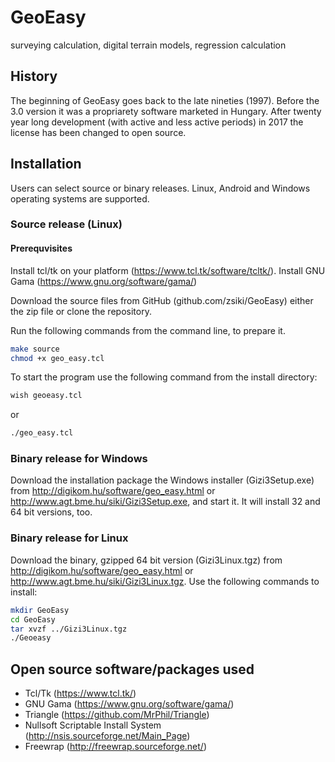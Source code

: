 # GeoEasy
surveying calculation, digital terrain models, regression calculation

## History

The beginning of GeoEasy goes back to the late nineties (1997). Before the 3.0 
version it was a propriarety software marketed in Hungary. After twenty
year long development (with active and less active periods) in 2017 the license
has been changed to open source.

## Installation

Users can select source or binary releases. Linux, Android and Windows operating
systems are supported.

### Source release (Linux)

#### Prerequvisites

Install tcl/tk on your platform (https://www.tcl.tk/software/tcltk/).
Install GNU Gama (https://www.gnu.org/software/gama/)

Download the source files from GitHub (github.com/zsiki/GeoEasy) either
the zip file or clone the repository.

Run the following commands from the command line, to prepare it.

```bash
make source
chmod +x geo_easy.tcl
```

To start the program use the following command from the install directory:

```bash
wish geoeasy.tcl
```

or

```bash
./geo_easy.tcl
```

### Binary release for Windows

Download the installation package the Windows installer (Gizi3Setup.exe) from 
http://digikom.hu/software/geo_easy.html or http://www.agt.bme.hu/siki/Gizi3Setup.exe, 
and start it. It will install 32 and 64 bit versions, too.

### Binary release for Linux

Download the binary, gzipped 64 bit version (Gizi3Linux.tgz) from 
http://digikom.hu/software/geo_easy.html or http://www.agt.bme.hu/siki/Gizi3Linux.tgz. 
Use the following commands to install:

```bash
mkdir GeoEasy
cd GeoEasy
tar xvzf ../Gizi3Linux.tgz
./Geoeasy
```

## Open source software/packages used

* Tcl/Tk (https://www.tcl.tk/)
* GNU Gama (https://www.gnu.org/software/gama/)
* Triangle (https://github.com/MrPhil/Triangle)
* Nullsoft Scriptable Install System (http://nsis.sourceforge.net/Main_Page)
* Freewrap (http://freewrap.sourceforge.net/)
